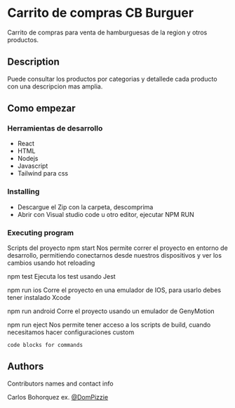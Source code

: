 # Carrito de compras CB Burguer

Carrito de compras para venta de hamburguesas de la region y otros productos.

## Description

Puede consultar los productos por categorias y detallede cada producto con una descripcion mas amplia.

## Como empezar

### Herramientas de desarrollo


* React
* HTML
* Nodejs
* Javascript
* Tailwind para css


### Installing

* Descargue el Zip con la carpeta, descomprima
* Abrir con Visual studio code u otro editor, ejecutar NPM RUN 

### Executing program

Scripts del proyecto
npm start
Nos permite correr el proyecto en entorno de desarrollo, permitiendo conectarnos desde nuestros dispositivos y ver los cambios usando hot reloading

npm test
Ejecuta los test usando Jest

npm run ios
Corre el proyecto en una emulador de IOS, para usarlo debes tener instalado Xcode

npm run android
Corre el proyecto usando un emulador de GenyMotion

npm run eject
Nos permite tener acceso a los scripts de build, cuando necesitamos hacer configuraciones custom
```
code blocks for commands
```



## Authors

Contributors names and contact info

Carlos Bohorquez
ex. [@DomPizzie](https://twitter.com/owake)
